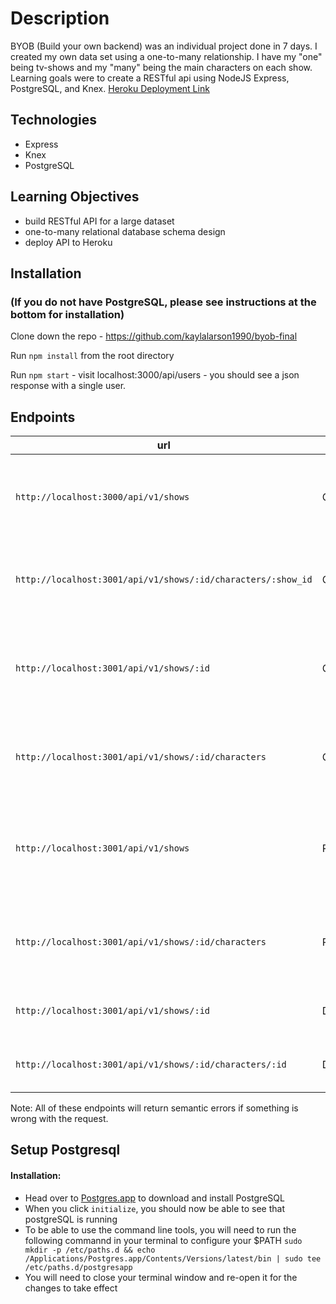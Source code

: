 # Description

BYOB (Build your own backend) was an individual project done in 7 days. I created my own data set using a one-to-many relationship. I have my "one" being tv-shows and my "many" being the main characters on each show. Learning goals were to create a RESTful api using NodeJS Express, PostgreSQL, and Knex.
[Heroku Deployment Link](https://shows-characters.herokuapp.com/api/v1/shows)

## Technologies

- Express
- Knex
- PostgreSQL

## Learning Objectives

- build RESTful API for a large dataset
- one-to-many relational database schema design
- deploy API to Heroku

## Installation
### (If you do not have PostgreSQL, please see instructions at the bottom for installation)
Clone down the repo - https://github.com/kaylalarson1990/byob-final

Run ```npm install``` from the root directory

Run ```npm start``` - visit localhost:3000/api/users - you should see a json response with a single user.

## Endpoints

| url | verb | options | sample response |
| ----|------|---------|---------------- |
| `http://localhost:3000/api/v1/shows` | GET | not needed | Array of all shows: `[{ id: 12, title: 'Friends', date: 'August 18, 2019', tv_source: 'Netflix', cover_image: 'https://friends.com', characters: [{}] }]` |
| `http://localhost:3001/api/v1/shows/:id/characters/:show_id` | GET | not needed | Array of one specific character: `[{ id: 12, show_name: 'Friends', char_name: 'Rachel', ethnicity: 'American', name: 'Jennifer Anniston' }]` |
| `http://localhost:3001/api/v1/shows/:id` | GET | not needed | Array of one specific show: `[{ id: 12, title: 'Friends', date: 'August 18, 2019', tv_source: 'Netflix', cover_image: 'https://friends.com' }]` |
| `http://localhost:3001/api/v1/shows/:id/characters` | GET | not needed | Array of characters for one specific show: `[{ id: 12, show_name: 'Friends', char_name: 'Rachel', ethnicity: 'American', name: 'Jennifer Anniston' }]` |
| `http://localhost:3001/api/v1/shows` | POST | `{title: <String>, date: <String>, tv_source: <String>, cover_image: <String>, characters: <String>}` | New show: `{ id: 12, title: 'Friends', date: 'August 18, 2019', tv_source: 'Netflix', cover_image: 'https://friends.com', characters: [{}] }` |
| `http://localhost:3001/api/v1/shows/:id/characters` | POST | `{show_name: <String>, char_name: <String>, ethnicity: <String>, name: <String>}` | New character: `{ id: 12, show_name: 'Friends', char_name: 'Rachel', ethnicity: 'American', name: 'Jennifer Anniston' }` |
| `http://localhost:3001/api/v1/shows/:id` | DELETE | not needed | `{ success: 'You have successfully deleted the show & characters associated with the id of 387' }` |
| `http://localhost:3001/api/v1/shows/:id/characters/:id` | DELETE | not needed | `{ success: 'You have successfully deleted the character associated with the id of 413' }` |


Note: All of these endpoints will return semantic errors if something is wrong with the request.


## Setup Postgresql

#### Installation:
* Head over to [Postgres.app](http://postgresapp.com/) to download and install PostgreSQL
* When you click `initialize`, you should now be able to see that postgreSQL is running
* To be able to use the command line tools, you will need to run the following commannd in your terminal to configure your $PATH `sudo mkdir -p /etc/paths.d && echo /Applications/Postgres.app/Contents/Versions/latest/bin | sudo tee /etc/paths.d/postgresapp`
* You will need to close your terminal window and re-open it for the changes to take effect

